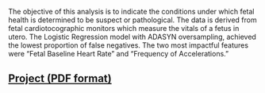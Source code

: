 The objective of this analysis is to indicate the conditions under which fetal health is determined to be suspect or pathological. The data is derived from fetal cardiotocographic monitors which measure the vitals of a fetus in utero. The Logistic Regression model with ADASYN oversampling, achieved the lowest proportion of false negatives. The two most impactful features were “Fetal Baseline Heart Rate” and “Frequency of Accelerations.”

## [Project (PDF format)](Fetal_Toco.pdf)
